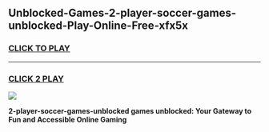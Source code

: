 
## Unblocked-Games-2-player-soccer-games-unblocked-Play-Online-Free-xfx5x
<h3>
<a href="https://premium76.site?title=2-player-soccer-games-unblocked&ref=26A">CLICK TO PLAY</a></h3>
<hr>

<h3>
<a href="https://premium76.site?title=2-player-soccer-games-unblocked&ref=26A">CLICK 2 PLAY</a>
  
</h3>

<a href="https://premium76.site?title=2-player-soccer-games-unblocked&ref=26A"><img src="https://clearcache.store/games.png"></a>


**2-player-soccer-games-unblocked games unblocked: Your Gateway to Fun and Accessible Online Gaming**
